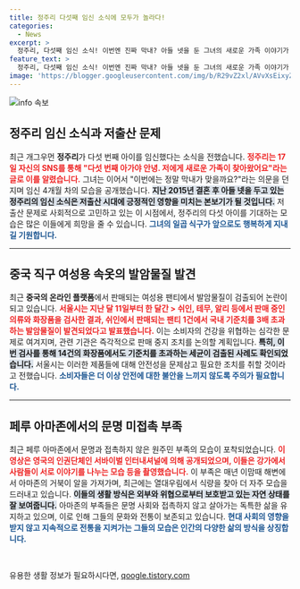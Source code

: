 ```yaml
---
title: 정주리 다섯째 임신 소식에 모두가 놀라다!
categories:
  - News
excerpt: >
  정주리, 다섯째 임신 소식! 이번엔 진짜 막내? 아들 넷을 둔 그녀의 새로운 가족 이야기가 시작됩니다. 또한, 중국 직구 속옷에서 발암물질이 검출되어 판매 중지가 요청되며, 페루 아마존의 문명 미접촉 부족의 생생한 모습도 공개되었습니다. 클릭해서 더 알아보세요!
feature_text: >
  정주리, 다섯째 임신 소식! 이번엔 진짜 막내? 아들 넷을 둔 그녀의 새로운 가족 이야기가 시작됩니다. 또한, 중국 직구 속옷에서 발암물질이 검출되어 판매 중지가 요청되며, 페루 아마존의 문명 미접촉 부족의 생생한 모습도 공개되었습니다. 클릭해서 더 알아보세요!
image: 'https://blogger.googleusercontent.com/img/b/R29vZ2xl/AVvXsEixyZcFfHzMRdzZMjFBmAUKJYCLCGyLL1o632UiGVXcaFdKo_bkvkuCioo0uUKlGfBVcT3P84aROyZIXSBEx3Aw5nCQ3pTgDom1WDC4m8eifvWiAmWEEVb4x6G_l8C0QH225ldMjyaFvpxGEBGNO37VmDTDMHGhJPq73UglMfDca1-0aw/s1600/blogspot.png'
---
```


<p><img src="https://blogger.googleusercontent.com/img/b/R29vZ2xl/AVvXsEixyZcFfHzMRdzZMjFBmAUKJYCLCGyLL1o632UiGVXcaFdKo_bkvkuCioo0uUKlGfBVcT3P84aROyZIXSBEx3Aw5nCQ3pTgDom1WDC4m8eifvWiAmWEEVb4x6G_l8C0QH225ldMjyaFvpxGEBGNO37VmDTDMHGhJPq73UglMfDca1-0aw/s1600/blogspot.png" alt="info 속보" /></p>

<h2 data-ke-size="size26">정주리 임신 소식과 저출산 문제</h2>

<p data-ke-size="size16">최근 개그우먼 <b>정주리</b>가 다섯 번째 아이를 임신했다는 소식을 전했습니다. <b><span style="color: #ee2323;">정주리는 17일 자신의 SNS를 통해 "다섯 번째 아가야 안녕. 저에게 새로운 가족이 찾아왔어요"라는 글로 이를 알렸습니다.</span></b> 그녀는 이어서 "이번에는 정말 막내가 맞을까요?"라는 의문을 던지며 임신 4개월 차의 모습을 공개했습니다. <b><span style="background-color: #21538527;">지난 2015년 결혼 후 아들 넷을 두고 있는 정주리의 임신 소식은 저출산 시대에 긍정적인 영향을 미치는 본보기가 될 것입니다.</span></b> 저출산 문제로 사회적으로 고민하고 있는 이 시점에서, 정주리의 다섯 아이를 기대하는 모습은 많은 이들에게 희망을 줄 수 있습니다. <b><span style="color: #1a5490;">그녀의 일곱 식구가 앞으로도 행복하게 지내길 기원합니다.</span></b></p>

<hr>

<h2 data-ke-size="size26">중국 직구 여성용 속옷의 발암물질 발견</h2>

<p data-ke-size="size16">최근 <b>중국의 온라인 플랫폼</b>에서 판매되는 여성용 팬티에서 발암물질이 검출되어 논란이 되고 있습니다. <b><span style="color: #ee2323;">서울시는 지난 달 11일부터 한 달간 > 쉬인, 테무, 알리 등에서 판매 중인 의류와 화장품을 검사한 결과, 쉬인에서 판매되는 팬티 1건에서 국내 기준치를 3배 초과하는 발암물질이 발견되었다고 발표했습니다.</span></b> 이는 소비자의 건강을 위협하는 심각한 문제로 여겨지며, 관련 기관은 즉각적으로 판매 중지 조치를 논의할 계획입니다. <b><span style="background-color: #21538527;">특히, 이번 검사를 통해 14건의 화장품에서도 기준치를 초과하는 세균이 검출된 사례도 확인되었습니다.</span></b> 서울시는 이러한 제품들에 대해 안전성을 문제삼고 필요한 조치를 취할 것이라고 전했습니다. <b><span style="color: #1a5490;">소비자들은 더 이상 안전에 대한 불안을 느끼지 않도록 주의가 필요합니다.</span></b></p>

<hr>

<h2 data-ke-size="size26">페루 아마존에서의 문명 미접촉 부족</h2>

<p data-ke-size="size16">최근 페루 아마존에서 문명과 접촉하지 않은 원주민 부족의 모습이 포착되었습니다. <b><span style="color: #ee2323;">이 영상은 영국의 인권단체인 서바이벌 인터내셔널에 의해 공개되었으며, 이들은 강가에서 사람들이 서로 이야기를 나누는 모습 등을 촬영했습니다.</span></b> 이 부족은 매년 이맘때 해변에서 아마존의 거북이 알을 가져가며, 최근에는 열대우림에서 식량을 찾아 더 자주 모습을 드러내고 있습니다. <b><span style="background-color: #21538527;">이들의 생활 방식은 외부와 위협으로부터 보호받고 있는 자연 상태를 잘 보여줍니다.</span></b> 아마존의 부족들은 문명 사회와 접촉하지 않고 살아가는 독특한 삶을 유지하고 있으며, 이로 인해 그들의 문화와 전통이 보존되고 있습니다. <b><span style="color: #1a5490;">현대 사회의 영향을 받지 않고 지속적으로 전통을 지켜가는 그들의 모습은 인간의 다양한 삶의 방식을 상징합니다.</span></b></p>

<p data-ke-size="size16">&nbsp;</p>
유용한 생활 정보가 필요하시다면, <a href="https://qoogle.tistory.com" rel="dofollow">qoogle.tistory.com</a>


